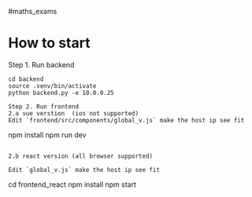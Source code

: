 #maths_exams

# How to start #
Step 1. Run backend
```
cd backend
source .venv/bin/activate
python backend.py -e 10.0.0.25

Step 2. Run frontend 
2.a vue verstion  (ios not supported)
Edit `frontend/src/components/global_v.js` make the host ip see fit
```
npm install
npm run dev
```

2.b react version (all browser supported)

Edit `global_v.js` make the host ip see fit
```
cd frontend_react
npm install
npm start
```
